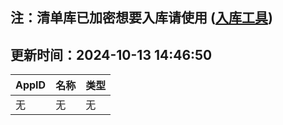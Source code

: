 ## 注：清单库已加密想要入库请使用 ([入库工具](https://github.com/BlankTMing/ManifestAutoUpdate/releases))

## 更新时间：2024-10-13 14:46:50
| AppID | 名称 | 类型  |
| :-------------------- | :----------------------------- | :----------- |
| 无 | 无 | 无 |
